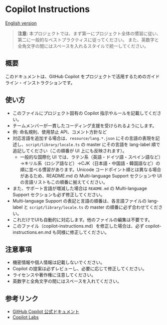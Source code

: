 # Copilot Instructions

[English version](./copilot-instructions.en.md)

> **注意:** 本プロジェクトでは、まず第一にプロジェクト全体の慣習に従い、第二に一般的なベストプラクティスに従ってください。
> また、英数字と全角文字の間にはスペースを入れるスタイルで統一してください。

## 概要

このドキュメントは、GitHub Copilot をプロジェクトで活用するためのガイドライン・インストラクションです。

## 使い方

- このファイルにプロジェクト固有の Copilot 指示やルールを記載してください。
- チームメンバーが一貫したコーディング支援を受けられるようにします。
- 例: 命名規則、使用禁止 API、コメント方針など
- 対応言語を追加する場合は、`resource/lang.*.json` にその言語の表現を記述し、`script/library/locale.ts` の master にその言語を lang-label 順で追記してください（この順番が UI 上にも反映されます）。
    - 一般的な国際化 UI では、ラテン系（英語・ドイツ語・スペイン語など）→キリル系（ロシア語など）→CJK（日本語・中国語・韓国語など）の順に並べる慣習があります。Unicode コードポイント順とは異なる場合があるため、README.md の Multi-language Support セクションや UI の言語リストもこの順番に揃えてください。
- また、サポート言語が増減した場合は `README.md` の Multi-language Support セクションも必ず修正してください。
- Multi-language Support の表記と言語の順番は、各言語ファイルの lang-label と `script/library/locale.ts` の master の順番に必ず合わせてください。
- これだけでUIも自動的に対応します。他のファイルの編集は不要です。
- このファイル（copilot-instructions.md）を修正した場合は、必ず copilot-instructions.en.md も同様に修正してください。

## 注意事項

- 機密情報や個人情報は記載しないでください。
- Copilot の提案は必ずレビューし、必要に応じて修正してください。
- ライセンスや著作権に注意してください。
- 英数字と全角文字の間にはスペースを入れてください。

## 参考リンク

- [GitHub Copilot 公式ドキュメント](https://docs.github.com/ja/copilot)
- [Copilot Labs](https://githubnext.com/projects/copilot-labs/)
